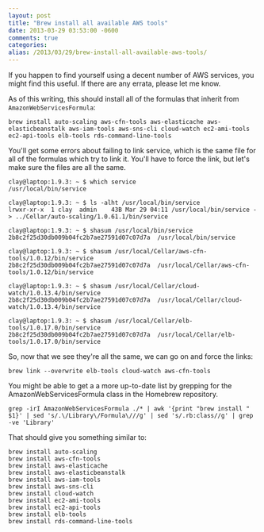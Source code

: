 ```yaml
---
layout: post
title: "Brew install all available AWS tools"
date: 2013-03-29 03:53:00 -0600
comments: true
categories: 
alias: /2013/03/29/brew-install-all-available-aws-tools/
---
```

If you happen to find yourself using a decent number of AWS services, you might find this useful. If there are any errata, please let me know.

As of this writing, this should install all of the formulas that inherit from `AmazonWebServicesFormula`:
```
brew install auto-scaling aws-cfn-tools aws-elasticache aws-elasticbeanstalk aws-iam-tools aws-sns-cli cloud-watch ec2-ami-tools ec2-api-tools elb-tools rds-command-line-tools
```

You'll get some errors about failing to link service, which is the same file for all of the formulas which try to link it. You'll have to force the link, but let's make sure the files are all the same.
<!-- more -->

```
clay@laptop:1.9.3: ~ $ which service
/usr/local/bin/service

clay@laptop:1.9.3: ~ $ ls -alht /usr/local/bin/service
lrwxr-xr-x  1 clay  admin    43B Mar 29 04:11 /usr/local/bin/service -> ../Cellar/auto-scaling/1.0.61.1/bin/service

clay@laptop:1.9.3: ~ $ shasum /usr/local/bin/service
2b8c2f25d30db009b04fc2b7ae27591d07c07d7a  /usr/local/bin/service

clay@laptop:1.9.3: ~ $ shasum /usr/local/Cellar/aws-cfn-tools/1.0.12/bin/service
2b8c2f25d30db009b04fc2b7ae27591d07c07d7a  /usr/local/Cellar/aws-cfn-tools/1.0.12/bin/service

clay@laptop:1.9.3: ~ $ shasum /usr/local/Cellar/cloud-watch/1.0.13.4/bin/service
2b8c2f25d30db009b04fc2b7ae27591d07c07d7a  /usr/local/Cellar/cloud-watch/1.0.13.4/bin/service

clay@laptop:1.9.3: ~ $ shasum /usr/local/Cellar/elb-tools/1.0.17.0/bin/service
2b8c2f25d30db009b04fc2b7ae27591d07c07d7a  /usr/local/Cellar/elb-tools/1.0.17.0/bin/service
```

So, now that we see they're all the same, we can go on and force the links:
```
brew link --overwrite elb-tools cloud-watch aws-cfn-tools
```

You might be able to get a a more up-to-date list by grepping for the AmazonWebServicesFormula class in the Homebrew repository.
```
grep -irI AmazonWebServicesFormula ./* | awk '{print "brew install " $1}' | sed 's/.\/Library\/Formula\///g' | sed 's/.rb:class//g' | grep -ve 'Library'
```

That should give you something similar to:
```
brew install auto-scaling
brew install aws-cfn-tools
brew install aws-elasticache
brew install aws-elasticbeanstalk
brew install aws-iam-tools
brew install aws-sns-cli
brew install cloud-watch
brew install ec2-ami-tools
brew install ec2-api-tools
brew install elb-tools
brew install rds-command-line-tools
```

